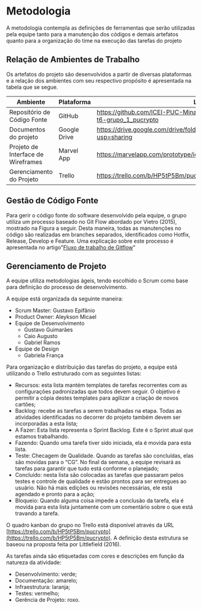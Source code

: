 
# Metodologia

A metodologia contempla as definições de ferramentas que serão utilizadas pela equipe tanto para a manutenção dos códigos e demais artefatos quanto para a organização do time na execução das tarefas do projeto


## Relação de Ambientes de Trabalho

Os artefatos do projeto são desenvolvidos a partir de diversas plataformas e a relação dos ambientes com seu respectivo propósito é apresentada na tabela que se segue.  

|Ambiente | Plataforma | Link de Acesso |
|---------|------------|----------------|
|Repositório de Código Fonte | GitHub | https://github.com/ICEI-PUC-Minas-PMV-ADS/pmv-ads-2022-1-e1-proj-web-t6-grupo_1_pucrypto |
|Documentos do projeto | Google Drive | https://drive.google.com/drive/folders/11mkE8kIitT91ek3OM9VmU8ObKzgWooLg?usp=sharing |
|Projeto de Interface de Wireframes | Marvel App | https://marvelapp.com/prototype/i41ajjb |
|Gerenciamento do Projeto | Trello | https://trello.com/b/HP5tP5Bm/pucrypto |

## Gestão de Código Fonte

Para gerir o código fonte do software desenvolvido pela equipe, o grupo utiliza um processo baseado no Git Flow abordado por Vietro (2015), mostrado na Figura a seguir. Desta maneira, todas as manutenções no código são realizadas em branches separados, identificados como Hotfix, Release, Develop e Feature. Uma explicação sobre este processo é apresentada no artigo"[Fluxo de trabalho de Gitflow](https://www.atlassian.com/br/git/tutorials/comparing-workflows/gitflow-workflow)"

## Gerenciamento de Projeto

A equipe utiliza metodologias ágeis, tendo escolhido o Scrum como base para definição do processo de desenvolvimento. 

A equipe está organizada da seguinte maneira:
* Scrum Master: Gustavo Epifânio
* Product Owner: Aleykson Micael
* Equipe de Desenvolvimento
   * Gustavo Guimarães
   * Caio Augusto
   * Gabriel Ramos
* Equipe de Design
   * Gabriela França

Para organização e distribuição das tarefas do projeto, a equipe está utilizando o Trello estruturado com as seguintes listas: 

* Recursos: esta lista mantém templates de tarefas recorrentes com as configurações padronizadas que todos devem seguir. O objetivo é permitir a cópia destes templates para agilizar a criação de novos cartões;
* Backlog: recebe as tarefas a serem trabalhadas na etapa. Todas as atividades identificadas no decorrer do projeto também devem ser incorporadas a esta lista;
* A Fazer: Esta lista representa o Sprint Backlog. Este é o Sprint atual que estamos trabalhando.
* Fazendo: Quando uma tarefa tiver sido iniciada, ela é movida para esta lista.
* Teste: Checagem de Qualidade. Quando as tarefas são concluídas, elas são movidas para o “CG”. No final da semana, a equipe revisará as tarefas para garantir que tudo está conforme o planejado;
* Concluído: nesta lista são colocadas as tarefas que passaram pelos testes e controle de qualidade e estão prontos para ser entregues ao usuário. Não há mais edições ou revisões necessárias, ele está agendado e pronto para a ação;
* Bloqueio: Quando alguma coisa impede a conclusão da tarefa, ela é movida para esta lista juntamente com um comentário sobre o que está travando a tarefa. 
 
O quadro kanban do grupo no Trello está disponível através da URL [https://trello.com/b/HP5tP5Bm/pucrypto](https://trello.com/b/HP5tP5Bm/pucrypto). A definição desta estrutura se baseou na proposta feita por Littlefield (2016).

As tarefas ainda são etiquetadas com cores e descrições em função da natureza da atividade:
* Desenvolvimento: verde;
* Documentação: amarelo;
* Infraestrutura: laranja;
* Testes: vermelho;
* Gerência de Projeto: roxo.
